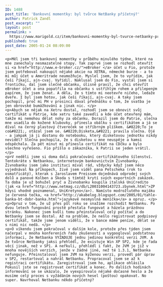 ```yaml
---
ID: 1488
post_title: 'Bankovní momentky: byl tvůrce NetBanky příčetný?'
author: Patrick Zandl
post_excerpt: ""
layout: post
permalink: >
  https://www.marigold.cz/item/bankovni-momentky-byl-tvurce-netbanky-pricetny
published: true
post_date: 2005-01-24 08:09:00
---
```

	<p>Měl jsem tři bankovní momentky v průběhu minulého týdne, které na mne zanechaly nesmazatelné stopy. Tak zaprvé jsem se rozhodl otevřít si <a href="http://www.e-broker.cz/">eBroker </a> účet u Fio, protože jsem potřeboval nakoupit nějaké akcie na XETRA, německé burze - a to mi můj účet u Ameritrade neumožňuje. Myslel jsem, že to vyřídím, jak češi říkají, ajn-cvaj. Vyřídil. Naklusal jsem do Fio, vystál jsem si frontičku, dal jsem slečně občanku, úlisně pravil, že chci otevřít eBroker účet a ona popatřila na občanku s ustříhlým rohem a přilepeným papírem, že jsem ženat. A děla, že s tímto mi neotevře ničeho, ledaže dveře. I byl jsem hotov, jak češi říkají, ajn-cvaj. A taky jsem pochopil, proč mi PH v prosinci dával přednášku o tom, že svatba je jen obrovské bumážkování a jinak nic. </p>
	<p>Abych se nějak na Xetru dostal, rozhodl jsem se obnovit svůj certifikát u Patrie, kde xetru také zavedli a kde účet otevřený mám, takže mi nemohou dělat nohy za občanku. Dorazil jsem do Patrie, slečna mne usadila do kožené klubovky, přinesla obálku s certifikátem a já se díval na černý plastový čtvereček se stříbrným plíškem. &#8220;To je co&#8221;, otázal jsem se. &#8220;Disketa,&#8221; pravila slečna. Ojé - a jakpak já ji dostanu do notebooku, který disketovou jednotku nikdy neviděl? Slečna pochopila, že s disketou u mne neuspěje a kamsi odspěchala. Za pět minut mi přinesla certifikát na CDčku a bylo všechno vyřešeno. Fio příšlo o zákazníka, k Patrii se jeden vrátil. </p>
	<p>V neděli jsme si doma dali pokračování certifikátového šílenství. Tentokráte s Netbankou, internetovým bankovnictvím Živnobanky. Živnobanku jsem jako instituci míval rád, vždycky když jsem něco vyjednával Na příkopech, živě jsem viděl pana Petscheka (rok to osmatřicátý), kterak s Jaroslavem Preissem dojednává odprodej svých dolů a panové Kolben a Škoda s tímtéž krytí svých exportních zakázek. Ta doba je už bohužel pryč a Živnobanku koupila italská UniCredito (jak <a href="http://www.netmag.cz/db/L20031004143723.zbynek.html">ZP kdysi vhodně poznamenal, UniKretyno</a>). Namísto modrožlutého majáku je červená tečka, <a href="http://akabelog.blogspot.com/2005/01/tahle-banka-bt-dobr-banka.html">jazykově nesmyslná meníčka</a> a opruz. </p>
	<p>Opruz v tom, že už přes půl roku se snažíme rozchodit Netbanku. Po dvou letech fungování prostě přestala fungovat a házela prázdnou stránku. Nakonec jsem kvůli tomu přeinstaloval celý počítač a do Netbanky jsem se dostal. Až na problém, že nešlo registrovat podpisový certifikát, takže jsme jenom viděli, že v bance máme peníze, dělat se s nimi nic nedá. </p>
	<p>O víkendu jsem pokračoval v dalším kole, protože přes týden jsem načerpal v mnoha konfereních řadu zkušeností a vygoogloval podstatnou informaci, že Netbanka VYŽADUJE jednu jedinou konkrétní verzi JVM. A že tvůrce Netbanky jaksi přehlédl, že existuje Win XP SP2, kde je řada věcí jinak, než v SP1. A neřkuli, přehlédl i fakt, že JVM je již v mnoha novějších verzích, jenže v žádné jiné, než té 1.3.1, Netbanka nefunguje. Přeinstaloval jsem JVM na kýženou verzi, provedl pár úprav v SP2, restartoval a nahrál Netbanku. Propracoval jsem se až k registraci certifikátu. Zaregistroval jsem ho, aplikace ohlásila Pokusil jste se registrovat certifikát a konec. Po dalších hodinách informování se se ukázalo, že vyexpirovalo nějaké dočasné heslo a že musíme celý proces s vyžádáním nových hesel (poštou) opakovat. No super. Navrhoval Netbanku někdo příčetný?
</p>